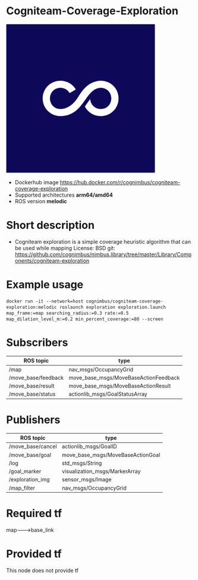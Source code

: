 # Cogniteam-Coverage-Exploration

<img src="./cogniteam-coverage-exploration/cogniteam_coverage_exploration.jpg" alt="cogniteam-coverage-exploration" width="400"/>

* Dockerhub image https://hub.docker.com/r/cognimbus/cogniteam-coverage-exploration
* Supported architectures <b>arm64/amd64</b>
* ROS version <b>melodic</b>

# Short description
* Cogniteam exploration is a simple coverage heuristic algorithm that can be used while mapping
License: BSD
git: https://github.com/cognimbus/nimbus.library/tree/master/Library/Components/cogniteam-exploration

# Example usage
```
docker run -it --network=host cognimbus/cogniteam-coverage-exploration:melodic roslaunch exploration exploration.launch map_frame:=map searching_radius:=0.3 rate:=0.5 map_dilation_level_m:=0.2 min_percent_coverage:=80 --screen
```

# Subscribers
ROS topic | type
--- | ---
/map | nav_msgs/OccupancyGrid
/move_base/feedback | move_base_msgs/MoveBaseActionFeedback
/move_base/result | move_base_msgs/MoveBaseActionResult
/move_base/status | actionlib_msgs/GoalStatusArray


# Publishers
ROS topic | type
--- | ---
/move_base/cancel | actionlib_msgs/GoalID
/move_base/goal | move_base_msgs/MoveBaseActionGoal
/log | std_msgs/String
/goal_marker | visualization_msgs/MarkerArray
/exploration_img | sensor_msgs/Image
/map_filter | nav_msgs/OccupancyGrid


# Required tf
map--->base_link


# Provided tf
This node does not provide tf


